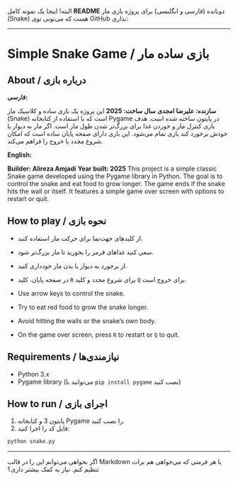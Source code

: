 البته! اینجا یک نمونه کامل **README** دوبانده (فارسی و انگلیسی) برای پروژه بازی مار (Snake) هست که می‌تونی توی GitHub بذاری:

---

# Simple Snake Game / بازی ساده مار

## About / درباره بازی

**فارسی:**




**سازنده: علیرضا امجدی**
**سال ساخت: 2025**
این پروژه یک بازی ساده و کلاسیک مار (Snake) است که با استفاده از کتابخانه Pygame در پایتون ساخته شده است.
هدف بازی کنترل مار و خوردن غذا برای بزرگ‌تر شدن طول مار است. اگر مار به دیوار یا خودش برخورد کند بازی تمام می‌شود.
این بازی دارای صفحه پایان ساده است که امکان شروع مجدد یا خروج را فراهم می‌کند.


**English:**


**Builder: Alireza Amjadi**
**Year built: 2025**
This project is a simple classic Snake game developed using the Pygame library in Python.
The goal is to control the snake and eat food to grow longer. The game ends if the snake hits the wall or itself.
It features a simple game over screen with options to restart or quit.


## How to play / نحوه بازی

* از کلیدهای جهت‌نما برای حرکت مار استفاده کنید.

* سعی کنید غذاهای قرمز را بخورید تا مار بزرگ‌تر شود.

* از برخورد به دیوار یا بدن مار خودداری کنید.

* در صفحه پایان، کلید `R` برای شروع مجدد و کلید `Q` برای خروج است.

* Use arrow keys to control the snake.

* Try to eat red food to grow the snake longer.

* Avoid hitting the walls or the snake’s own body.

* On the game over screen, press `R` to restart or `Q` to quit.

## Requirements / نیازمندی‌ها

* Python 3.x
* Pygame library (می‌توانید با `pip install pygame` نصب کنید)

## How to run / اجرای بازی

1. پایتون 3 و کتابخانه Pygame را نصب کنید.
2. فایل کد را اجرا کنید:

```bash
python snake.py
```

---

اگر بخواهی می‌توانم این را در قالب Markdown یا هر فرمتی که می‌خواهی هم برات تنظیم کنم.
نیاز به کمک بیشتر داری؟
